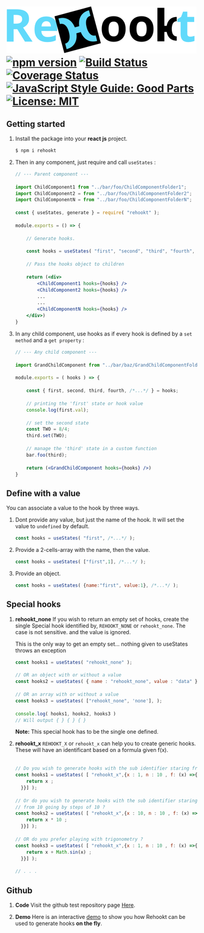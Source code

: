 # <img id="rehookt-logo" src="https://raw.githubusercontent.com/ManuUseGitHub/Rehookt/master/rehookt_logo.svg"> <br/>[![npm version](https://badge.fury.io/js/rehookt.svg)](https://badge.fury.io/js/rehookt) [![Build Status](https://travis-ci.com/ManuUseGitHub/Rehookt.svg?branch=master)](https://travis-ci.com/ManuUseGitHub/Rehookt) [![Coverage Status](https://coveralls.io/repos/github/ManuUseGitHub/Rehookt/badge.svg?branch=master)](https://coveralls.io/github/ManuUseGitHub/Rehookt?branch=master) [![JavaScript Style Guide: Good Parts](https://img.shields.io/badge/code%20style-goodparts-brightgreen.svg?style=flat)](https://github.com/dwyl/goodparts "JavaScript The Good Parts") [![License: MIT](https://img.shields.io/badge/License-MIT-61dafb.svg)](https://github.com/ManuUseGitHub/Rehookt/blob/master/LICENSE)

## Getting started

1. Install the package into your <b>react js</b> project.
    ```bash
    $ npm i rehookt
    ```
1. Then in any component, just require and call `useStates` :
    ```jsx
    // --- Parent component ---

    import ChildComponent1 from "../bar/foo/ChildComponentFolder1";
    import ChildComponent2 = from "../bar/foo/ChildComponentFolder2";
    import ChildComponentN = from "../bar/foo/ChildComponentFolderN";

    const { useStates, generate } = require( "rehookt" );

    module.exports = () => {

        // Generate hooks.

        const hooks = useStates( "first", "second", "third", "fourth", /*...*/ );

        // Pass the hooks object to children
    
        return (<div>
            <ChildComponent1 hooks={hooks} />
            <ChildComponent2 hooks={hooks} />
            ...
            ...
            <ChildComponentN hooks={hooks} />
        </div>)
    }
    ```
1. In any child component, use hooks as if every hook is defined by a `set method` and a `get property` :
    ```jsx
    // --- Any child component ---

    import GrandChildComponent from "../bar/baz/GrandChildComponentFolder";
    
    module.exports = ( hooks ) => {

        const { first, second, third, fourth, /*...*/ } = hooks;

        // printing the 'first' state or hook value
        console.log(first.val);

        // set the second state 
        const TWO = 8/4;
        third.set(TWO);

        // manage the 'third' state in a custom function
        bar.foo(third);

        return (<GrandChildComponent hooks={hooks} />)
    }
    ```
## Define with a value
You can associate a value to the hook by three ways.
1. Dont provide any value, but just the name of the hook. It will set the value to `undefined` by default.
    ```jsx
    const hooks = useStates( "first", /*...*/ );
    ```
1. Provide a 2-cells-array with the name, then the value.
    ```jsx
    const hooks = useStates( ["first",1], /*...*/ );
    ```
1. Provide an object.
    ```jsx
    const hooks = useStates( {name:"first", value:1}, /*...*/ );
    ```
    
## Special hooks
1. **rehookt_none**
    If you wish to return an empty set of hooks, create the single Special hook identified by, `REHOOKT_NONE` or `rehookt_none`. The case is not sensitive. and the value is ignored.

    This is the only way to get an empty set... nothing given to useStates throws an exception
    ```jsx
    const hooks1 = useStates( "rehookt_none" );
    
    // OR an object with or without a value
    const hooks2 = useStates( { name : "rehookt_none", value : "data" }, );
    
    // OR an array with or without a value
    const hooks3 = useStates( ["rehookt_none", 'none'], );

    console.log( hooks1, hooks2, hooks3 )
    // Will output { } { } { }
    ```

    **Note:**
    This special hook has to be the single one defined.

1. **rehookt_x**
    `REHOOKT_X` or `rehookt_x` can help you to create generic hooks. These will have an identificant based on a formula given f(x).
    ```jsx
    
    // Do you wish to generate hooks with the sub identifier staring from 1 ?
    const hooks1 = useStates( [ "rehookt_x",{x : 1, n : 10 , f: (x) =>{
        return x ;
      }}] );
    
    // Or do you wish to generate hooks with the sub identifier staring 
    // from 10 going by steps of 10 ?
    const hooks2 = useStates( [ "rehookt_x",{x : 10, n : 10 , f: (x) =>{
        return x * 10 ;
      }}] );
    
    // OR do you prefer playing with trigonometry ?
    const hooks3 = useStates( [ "rehookt_x",{x : 1, n : 10 , f: (x) =>{
        return x + Math.sin(x) ;
      }}] );
    
    // . . .
    ```

## Github
1. **Code**
Visit the github test repository page [Here](https://github.com/ManuUseGitHub/Rehookt/blob/master/rehookt/index.js).

1. **Demo**
Here is an interactive [demo](https://github.com/ManuUseGitHub/Rehookt/tree/master/demo) to show you how Rehookt can be used to generate hooks **on the fly**.